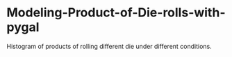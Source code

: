 # Modeling-Product-of-Die-rolls-with-pygal
Histogram of products of rolling different die under different conditions. 

